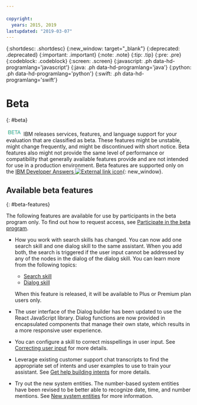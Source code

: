 ```yaml
---

copyright:
  years: 2015, 2019
lastupdated: "2019-03-07"
---
```


{:shortdesc: .shortdesc}
{:new_window: target="_blank"}
{:deprecated: .deprecated}
{:important: .important}
{:note: .note}
{:tip: .tip}
{:pre: .pre}
{:codeblock: .codeblock}
{:screen: .screen}
{:javascript: .ph data-hd-programlang='javascript'}
{:java: .ph data-hd-programlang='java'}
{:python: .ph data-hd-programlang='python'}
{:swift: .ph data-hd-programlang='swift'}

# Beta
{: #beta}

![Beta](images/beta.png) IBM releases services, features, and language support for your evaluation that are classified as beta. These features might be unstable, might change frequently, and might be discontinued with short notice. Beta features also might not provide the same level of performance or compatibility that generally available features provide and are not intended for use in a production environment. Beta features are supported only on the [IBM Developer Answers ![External link icon](../../icons/launch-glyph.svg "External link icon")](https://developer.ibm.com/answers/topics/watson-assistant/){: new_window}.

## Available beta features
{: #beta-features}

The following features are available for use by participants in the beta program only. To find out how to request access, see [Participate in the beta program](/docs/services/assistant?topic=assistant-feedback#feedback-beta).

- How you work with search skills has changed. You can now add one search skill and one dialog skill to the same assistant. When you add both, the search is triggered if the user input cannot be addressed by any of the nodes in the dialog of the dialog skill. You can learn more from the following topics:

  - [Search skill](/docs/services/assistant?topic=assistant-skill-search-add)
  - [Dialog skill](/docs/services/assistant?topic=assistant-skill-dialog-add)

  When this feature is released, it will be available to Plus or Premium plan users only.

- The user interface of the Dialog builder has been updated to use the React JavaScript library. Dialog functions are now provided in encapsulated components that manage their own state, which results in a more responsive user experience.

- You can configure a skill to correct misspellings in user input. See [Correcting user input](/docs/services/assistant?topic=assistant-dialog-runtime-spell-check) for more details.

- Leverage existing customer support chat transcripts to find the appropriate set of intents and user examples to use to train your assistant. See [Get help building intents](/docs/services/assistant?topic=assistant-intent-recommendations#intent-recommendations-get-intent-recommendations) for more details.

- Try out the new system entities. The number-based system entities have been revised to be better able to recognize date, time, and number mentions. See [New system entities](/docs/services/assistant?topic=assistant-beta-system-entities) for more information.
